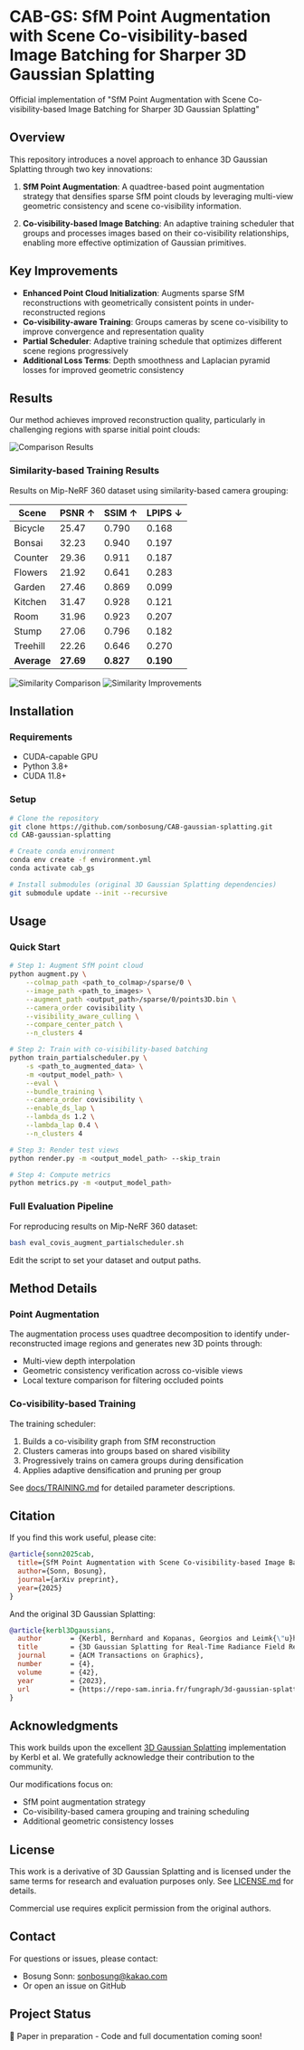 # CAB-GS: SfM Point Augmentation with Scene Co-visibility-based Image Batching for Sharper 3D Gaussian Splatting

Official implementation of "SfM Point Augmentation with Scene Co-visibility-based Image Batching for Sharper 3D Gaussian Splatting"

## Overview

This repository introduces a novel approach to enhance 3D Gaussian Splatting through two key innovations:

1. **SfM Point Augmentation**: A quadtree-based point augmentation strategy that densifies sparse SfM point clouds by leveraging multi-view geometric consistency and scene co-visibility information.

2. **Co-visibility-based Image Batching**: An adaptive training scheduler that groups and processes images based on their co-visibility relationships, enabling more effective optimization of Gaussian primitives.

## Key Improvements

- **Enhanced Point Cloud Initialization**: Augments sparse SfM reconstructions with geometrically consistent points in under-reconstructed regions
- **Co-visibility-aware Training**: Groups cameras by scene co-visibility to improve convergence and representation quality
- **Partial Scheduler**: Adaptive training schedule that optimizes different scene regions progressively
- **Additional Loss Terms**: Depth smoothness and Laplacian pyramid losses for improved geometric consistency

## Results

Our method achieves improved reconstruction quality, particularly in challenging regions with sparse initial point clouds:

![Comparison Results](assets/360_covis_aug_partialscheduler_full_results.png)

### Similarity-based Training Results

Results on Mip-NeRF 360 dataset using similarity-based camera grouping:

| Scene | PSNR ↑ | SSIM ↑ | LPIPS ↓ |
|-------|--------|--------|---------|
| Bicycle | 25.47 | 0.790 | 0.168 |
| Bonsai | 32.23 | 0.940 | 0.197 |
| Counter | 29.36 | 0.911 | 0.187 |
| Flowers | 21.92 | 0.641 | 0.283 |
| Garden | 27.46 | 0.869 | 0.099 |
| Kitchen | 31.47 | 0.928 | 0.121 |
| Room | 31.96 | 0.923 | 0.207 |
| Stump | 27.06 | 0.796 | 0.182 |
| Treehill | 22.26 | 0.646 | 0.270 |
| **Average** | **27.69** | **0.827** | **0.190** |

![Similarity Comparison](comparison_360_vs_360_similarity_full.png)
![Similarity Improvements](improvements_360_vs_360_similarity_full.png)

## Installation

### Requirements

- CUDA-capable GPU
- Python 3.8+
- CUDA 11.8+

### Setup

```bash
# Clone the repository
git clone https://github.com/sonbosung/CAB-gaussian-splatting.git
cd CAB-gaussian-splatting

# Create conda environment
conda env create -f environment.yml
conda activate cab_gs

# Install submodules (original 3D Gaussian Splatting dependencies)
git submodule update --init --recursive
```

## Usage

### Quick Start

```bash
# Step 1: Augment SfM point cloud
python augment.py \
    --colmap_path <path_to_colmap>/sparse/0 \
    --image_path <path_to_images> \
    --augment_path <output_path>/sparse/0/points3D.bin \
    --camera_order covisibility \
    --visibility_aware_culling \
    --compare_center_patch \
    --n_clusters 4

# Step 2: Train with co-visibility-based batching
python train_partialscheduler.py \
    -s <path_to_augmented_data> \
    -m <output_model_path> \
    --eval \
    --bundle_training \
    --camera_order covisibility \
    --enable_ds_lap \
    --lambda_ds 1.2 \
    --lambda_lap 0.4 \
    --n_clusters 4

# Step 3: Render test views
python render.py -m <output_model_path> --skip_train

# Step 4: Compute metrics
python metrics.py -m <output_model_path>
```

### Full Evaluation Pipeline

For reproducing results on Mip-NeRF 360 dataset:

```bash
bash eval_covis_augment_partialscheduler.sh
```

Edit the script to set your dataset and output paths.

## Method Details

### Point Augmentation

The augmentation process uses quadtree decomposition to identify under-reconstructed image regions and generates new 3D points through:
- Multi-view depth interpolation
- Geometric consistency verification across co-visible views
- Local texture comparison for filtering occluded points

### Co-visibility-based Training

The training scheduler:
1. Builds a co-visibility graph from SfM reconstruction
2. Clusters cameras into groups based on shared visibility
3. Progressively trains on camera groups during densification
4. Applies adaptive densification and pruning per group

See [docs/TRAINING.md](docs/TRAINING.md) for detailed parameter descriptions.

## Citation

If you find this work useful, please cite:

```bibtex
@article{sonn2025cab,
  title={SfM Point Augmentation with Scene Co-visibility-based Image Batching for Sharper 3D Gaussian Splatting},
  author={Sonn, Bosung},
  journal={arXiv preprint},
  year={2025}
}
```

And the original 3D Gaussian Splatting:

```bibtex
@article{kerbl3Dgaussians,
  author       = {Kerbl, Bernhard and Kopanas, Georgios and Leimk{\"u}hler, Thomas and Drettakis, George},
  title        = {3D Gaussian Splatting for Real-Time Radiance Field Rendering},
  journal      = {ACM Transactions on Graphics},
  number       = {4},
  volume       = {42},
  year         = {2023},
  url          = {https://repo-sam.inria.fr/fungraph/3d-gaussian-splatting/}
}
```

## Acknowledgments

This work builds upon the excellent [3D Gaussian Splatting](https://github.com/graphdeco-inria/gaussian-splatting) implementation by Kerbl et al. We gratefully acknowledge their contribution to the community.

Our modifications focus on:
- SfM point augmentation strategy
- Co-visibility-based camera grouping and training scheduling
- Additional geometric consistency losses

## License

This work is a derivative of 3D Gaussian Splatting and is licensed under the same terms for research and evaluation purposes only. See [LICENSE.md](LICENSE.md) for details.

Commercial use requires explicit permission from the original authors.

## Contact

For questions or issues, please contact:
- Bosung Sonn: sonbosung@kakao.com
- Or open an issue on GitHub

## Project Status

🚧 Paper in preparation - Code and full documentation coming soon!
